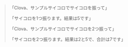 > <p class="ldiag">「Clova、サンプルサイコロでサイコロを振って」</p>
> <p class="rdiag">「サイコロを1つ振ります。結果は5です」</p>
> <p class="ldiag">「Clova、サンプルサイコロでサイコロを2つ振って」</p>
> <p class="rdiag">「サイコロを2つ振ります。結果は2と5で、合計は7です」</p>
